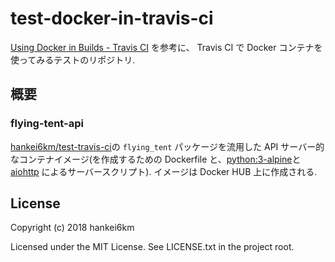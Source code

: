 # test-docker-in-travis-ci

[Using Docker in Builds - Travis CI](https://docs.travis-ci.com/user/docker/)
を参考に、
Travis CI で Docker コンテナを使ってみるテストのリポジトリ.


## 概要

### flying-tent-api

[hankei6km/test-travis-ci](https://github.com/hankei6km/test-travis-ci)の `flying_tent` パッケージを流用した API サーバー的なコンテナイメージ(を作成するための Dockerfile と、[python:3-alpine](https://hub.docker.com/_/python/)と[aiohttp](https://aiohttp.readthedocs.io/en/stable/) によるサーバースクリプト).
イメージは Docker HUB 上に作成される.


## License

Copyright (c) 2018 hankei6km

Licensed under the MIT License. See LICENSE.txt in the project root.

